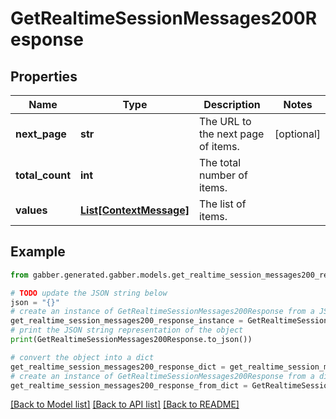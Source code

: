 # GetRealtimeSessionMessages200Response


## Properties

Name | Type | Description | Notes
------------ | ------------- | ------------- | -------------
**next_page** | **str** | The URL to the next page of items. | [optional] 
**total_count** | **int** | The total number of items. | 
**values** | [**List[ContextMessage]**](ContextMessage.md) | The list of items. | 

## Example

```python
from gabber.generated.gabber.models.get_realtime_session_messages200_response import GetRealtimeSessionMessages200Response

# TODO update the JSON string below
json = "{}"
# create an instance of GetRealtimeSessionMessages200Response from a JSON string
get_realtime_session_messages200_response_instance = GetRealtimeSessionMessages200Response.from_json(json)
# print the JSON string representation of the object
print(GetRealtimeSessionMessages200Response.to_json())

# convert the object into a dict
get_realtime_session_messages200_response_dict = get_realtime_session_messages200_response_instance.to_dict()
# create an instance of GetRealtimeSessionMessages200Response from a dict
get_realtime_session_messages200_response_from_dict = GetRealtimeSessionMessages200Response.from_dict(get_realtime_session_messages200_response_dict)
```
[[Back to Model list]](../README.md#documentation-for-models) [[Back to API list]](../README.md#documentation-for-api-endpoints) [[Back to README]](../README.md)


